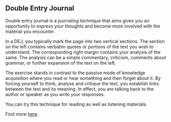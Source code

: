 ## Double Entry Journal

Double entry journal is a journaling technique that aims gives you an
opportunity to express your thoughts and become more involved with the material
you encounter.

In a DEJ, you typically mark the page into two vertical sections. The section on
the left contains verbatim quotes or portions of the text you wish to
understand. The corresponding right margin contains your analysis of the same.
The analysis can be a simple commentary, criticism, comments about grammar, or
further expansion of the text on the left.

The exercise stands in contrast to the passive mode of knowledge acquisition
where you read or hear something and then forget about it. By forcing yourself
to think, analyse and critique the text, you establish links between the text
and its meaning. In effect, you are talking back to the author or speaker as you
write your responses.

You can try this technique for reading as well as listening materials.

Find more [here](http://homepage.usask.ca/~dul381/common/dej.html).
